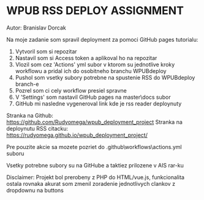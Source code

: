 # WPUB RSS DEPLOY ASSIGNMENT 

Autor: Branislav Dorcak

Na moje zadanie som spravil deployment za pomoci GitHub pages tutorialu:

1. Vytvoril som si repozitar
2. Nastavil som si Access token a aplikoval ho na repozitar
3. Vlozil som cez 'Actions' yml subor v ktorom su jednotlive kroky workflowu a pridal ich do osobitneho branchu WPUBdeploy
4. Pushol som vsetky subory potrebne na spustenie RSS do WPUBdeploy branch-e
5. Pozrel som ci cely workflow presiel spravne 
6. V 'Settings' som nastavil GitHub pages na master\docs subor
7. GitHub mi nasledne vygeneroval link kde je rss reader deploynuty

Stranka na Github: https://github.com/Rudyomega/wpub_deployment_project
Stranka na deploynutu RSS citacku: https://rudyomega.github.io/wpub_deployment_project/
 
Pre pouzite akcie sa mozete pozriet do \.github\workflows\actions.yml suboru

Vsetky potrebne subory su na GitHube a taktiez prilozene v AIS rar-ku



Disclaimer: Projekt bol prerobeny z PHP do HTML/vue.js, funkcionalita ostala rovnaka akurat som zmenil zoradenie jednotlivych clankov z dropdownu na buttons


